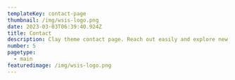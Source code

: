 ```yaml
---
templateKey: contact-page
thumbnail: /img/wsis-logo.png
date: 2023-03-03T06:39:40.924Z
title: Contact
description: Clay theme contact page. Reach out easily and explore new opportunities. Your journey starts here.
number: 5
pagetype:
  - main
featuredimage: /img/wsis-logo.png
---
```

